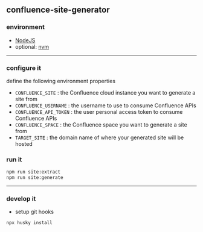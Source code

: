 ## confluence-site-generator

### environment

- [NodeJS](https://nodejs.org/en/)
- optional: [nvm](https://github.com/nvm-sh/nvm)

---

### configure it

define the following environment properties

- `CONFLUENCE_SITE` : the Confluence cloud instance you want to generate a site from
- `CONFLUENCE_USERNAME` : the username to use to consume Confluence APIs
- `CONFLUENCE_API_TOKEN` : the user personal access token to consume Confluence APIs
- `CONFLUENCE_SPACE` : the Confluence space you want to generate a site from
- `TARGET_SITE` : the domain name of where your generated site will be hosted

### run it

```bash
npm run site:extract
npm run site:generate
```

---

### develop it

- setup git hooks

```bash
npx husky install
```
